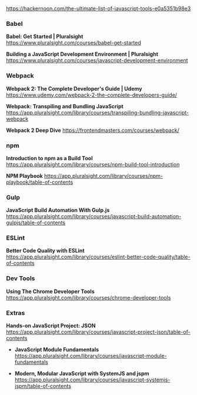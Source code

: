 

https://hackernoon.com/the-ultimate-list-of-javascript-tools-e0a5351b98e3



### Babel

**Babel: Get Started | Pluralsight**
https://www.pluralsight.com/courses/babel-get-started 


**Building a JavaScript Development Environment | Pluralsight**
https://www.pluralsight.com/courses/javascript-development-environment



### Webpack

**Webpack 2: The Complete Developer's Guide | Udemy**
https://www.udemy.com/webpack-2-the-complete-developers-guide/

**Webpack: Transpiling and Bundling JavaScript**
https://app.pluralsight.com/library/courses/transpiling-bundling-javascript-webpack

**Webpack 2 Deep Dive**
https://frontendmasters.com/courses/webpack/

### npm

**Introduction to npm as a Build Tool**
https://app.pluralsight.com/library/courses/npm-build-tool-introduction

**NPM Playbook**
https://app.pluralsight.com/library/courses/npm-playbook/table-of-contents


### Gulp

**JavaScript Build Automation With Gulp.js**
https://app.pluralsight.com/library/courses/javascript-build-automation-gulpjs/table-of-contents


### ESLint

**Better Code Quality with ESLint**
https://app.pluralsight.com/library/courses/eslint-better-code-quality/table-of-contents



### Dev Tools

**Using The Chrome Developer Tools**
https://app.pluralsight.com/library/courses/chrome-developer-tools


### Extras

**Hands-on JavaScript Project: JSON**
https://app.pluralsight.com/library/courses/javascript-project-json/table-of-contents


- **JavaScript Module Fundamentals**
https://app.pluralsight.com/library/courses/javascript-module-fundamentals


- **Modern, Modular JavaScript with SystemJS and jspm**
https://app.pluralsight.com/library/courses/javascript-systemjs-jspm/table-of-contents












